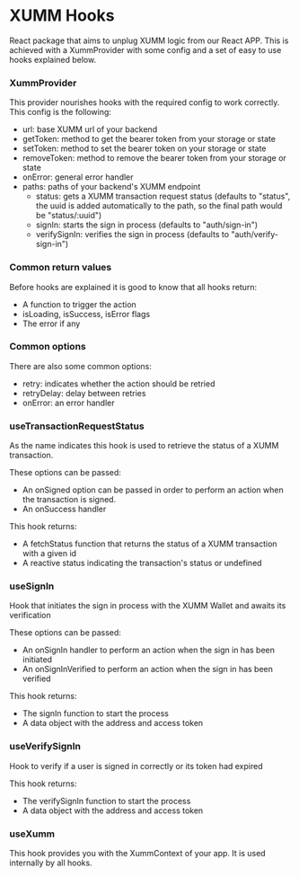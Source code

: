 # XUMM Hooks

React package that aims to unplug XUMM logic from our React APP. This is achieved with a XummProvider with some config and a set of easy to use hooks explained below.

### XummProvider

This provider nourishes hooks with the required config to work correctly. This config is the following:

- url: base XUMM url of your backend
- getToken: method to get the bearer token from your storage or state
- setToken: method to set the bearer token on your storage or state
- removeToken: method to remove the bearer token from your storage or state
- onError: general error handler
- paths: paths of your backend's XUMM endpoint
  - status: gets a XUMM transaction request status (defaults to "status", the uuid is added automatically to the path, so the final path would be "status/:uuid")
  - signIn: starts the sign in process (defaults to "auth/sign-in")
  - verifySignIn: verifies the sign in process (defaults to "auth/verify-sign-in")

### Common return values

Before hooks are explained it is good to know that all hooks return:
- A function to trigger the action 
- isLoading, isSuccess, isError flags
- The error if any

### Common options

There are also some common options:

- retry: indicates whether the action should be retried
- retryDelay: delay between retries
- onError: an error handler

### useTransactionRequestStatus

As the name indicates this hook is used to retrieve the status of a XUMM transaction.

These options can be passed:
- An onSigned option can be passed in order to perform an action when the transaction is signed.
- An onSuccess handler

This hook returns:
- A fetchStatus function that returns the status of a XUMM transaction with a given id
- A reactive status indicating the transaction's status or undefined

### useSignIn

Hook that initiates the sign in process with the XUMM Wallet and awaits its verification

These options can be passed:
- An onSignIn handler to perform an action when the sign in has been initiated
- An onSignInVerified to perform an action when the sign in has been verified

This hook returns:
- The signIn function to start the process
- A data object with the address and access token

### useVerifySignIn

Hook to verify if a user is signed in correctly or its token had expired

This hook returns:
- The verifySignIn function to start the process
- A data object with the address and access token

### useXumm

This hook provides you with the XummContext of your app. It is used internally by all hooks.
